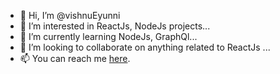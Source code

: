- 👋 Hi, I’m @vishnuEyunni
- 👀 I’m interested in ReactJs, NodeJs projects...
- 🌱 I’m currently learning NodeJs, GraphQl...
- 💞️ I’m looking to collaborate on anything related to ReactJs ...
- 📫 You can reach me [here](https://www.linkedin.com/in/vishnu-vardhan-eyunni-24022559/).

<!---
vishnuEyunni/vishnuEyunni is a ✨ special ✨ repository because its `README.md` (this file) appears on your GitHub profile.
You can click the Preview link to take a look at your changes.
--->
